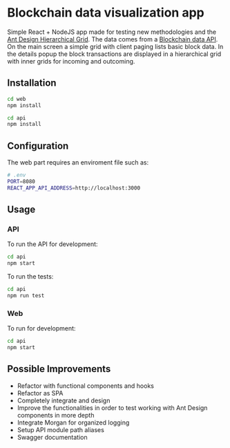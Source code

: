 # Blockchain data visualization app

Simple React + NodeJS app made for testing new methodologies and the [Ant Design Hierarchical Grid](https://ant.design/components/table/). 
The data comes from a [Blockchain data API](https://www.blockchain.com/api/blockchain_api ). On the main screen a simple grid with client paging lists basic block data. In the details popup the block transactions are displayed in a hierarchical grid with inner grids for incoming and outcoming.

## Installation

```bash
cd web
npm install
```

```bash
cd api
npm install
```
## Configuration

The web part requires an enviroment file such as:
```sh
# .env
PORT=8080
REACT_APP_API_ADDRESS=http://localhost:3000
```

## Usage

### API
To run the API for development:
```bash
cd api
npm start
```

To run the tests:
```bash
cd api
npm run test
```

### Web
To run for development:
```bash
cd api
npm start
```

## Possible Improvements
- Refactor with functional components and hooks 
- Refactor as SPA
- Completely integrate and design
- Improve the functionalities in order to test working with Ant Design components in more depth
- Integrate Morgan for organized logging
- Setup API module path aliases 
- Swagger documentation